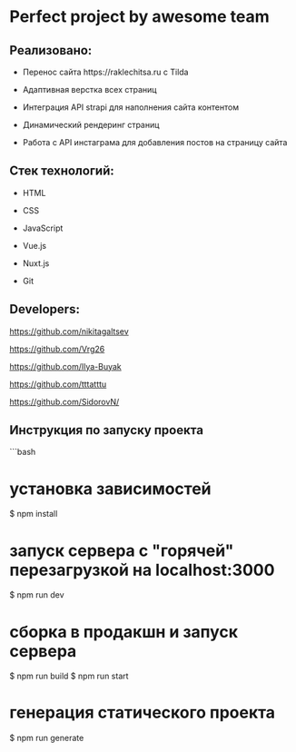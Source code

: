 <h1>Perfect project by awesome team</h1>

<h2>Реализовано:</h2>
<ul>
  <li><p>Перенос сайта https://raklechitsa.ru с Tilda</p></li>
  <li><p>Адаптивная верстка всех страниц</p></li>
  <li><p>Интеграция API strapi для наполнения сайта контентом</p></li>
  <li><p>Динамический рендеринг страниц</p></li>
  <li><p>Работа с API инстаграма для добавления постов на страницу сайта</p></li>
</ul>
<h2>Стек технологий:</h2>
<ul>
  <li><p>HTML</p></li>
  <li><p>CSS</p></li>
  <li><p>JavaScript</p></li>
  <li><p>Vue.js</p></li>
  <li><p>Nuxt.js</p></li>
  <li><p>Git</p></li>
</ul>

<h2>Developers:</h2>

https://github.com/nikitagaltsev

https://github.com/Vrg26

https://github.com/Ilya-Buyak

https://github.com/tttatttu

https://github.com/SidorovN/

<h2>Инструкция по запуску проекта</h2>
```bash

# установка зависимостей
$ npm install

# запуск сервера с "горячей" перезагрузкой на localhost:3000
$ npm run dev

# сборка в продакшн и запуск сервера
$ npm run build
$ npm run start

# генерация статического проекта
$ npm run generate

```
